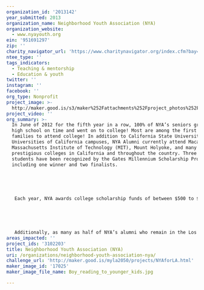 ```yaml
---
organization_id: '2013142'
year_submitted: 2013
organization_name: Neighborhood Youth Association (NYA)
organization_website:
  - www.nyayouth.org
ein: '951691297'
zip: ''
charity_navigator_url: 'https://www.charitynavigator.org/index.cfm?bay=search.profile&ein=951691297'
ntee_type: ''
tags_indicators:
  - Teaching & mentorship
  - Education & youth
twitter: ''
instagram: ''
facebook: ''
org_type: Nonprofit
project_image: >-
  http://maker.good.is/s3/maker%252Fattachments%252Fproject_photos%252Fimages%252F17025%252Fdisplay%252FBoy_reading_to_younger_kids.jpg=c570x385
project_video: ''
org_summary: >-
  In June of 2012 for the fifth year in a row, 100% of NYA’s seniors graduated
  high school on time and went on to college! Most are among the first in their
  families to attend college! In addition to California State Universities and
  Universities of California campuses, NYA Alumni currently attend Macalester,
  Massachusetts Institute of Technology (MIT), Mount Holyoke, and many other
  prestigious colleges in California and throughout the country. Three of NYA’s
  students have been recognized by the Gates Millennium Scholarship Program,
  including one winner and two finalists. 
   
   
   
   
   
   Each year, NYA awards college scholarship funds of between $500 to $2,500 to its best performing students and Alumni based on their academic achievements, participation in extra-curricular activities, communication skills and demonstrated ability to overcome personal challenges. At the most recent annual Scholarship and Community Service Awards Dinner in March of 2013, NYA awarded scholarships to 23 students — more than in any other year! Over the last thirty years, NYA has awarded over 175 college scholarships to its students. 
   
   
   
   
   
   Additionally, as many as half of NYA’s alumni who remain in the Los Angeles area after high school, return to the program as volunteers. Alumni volunteers set an example for younger students and help guide the way for the next generation of youth to graduate from high school, succeed in college and transition into meaningful careers.
areas_impacted: ''
project_ids: '3102203'
title: Neighborhood Youth Association (NYA)
uri: /organizations/neighborhood-youth-association-nya/
challenge_url: 'http://maker.good.is/myla2050/projects/NYAforLA.html'
maker_image_id: '17025'
maker_image_file_name: Boy_reading_to_younger_kids.jpg

---
```

